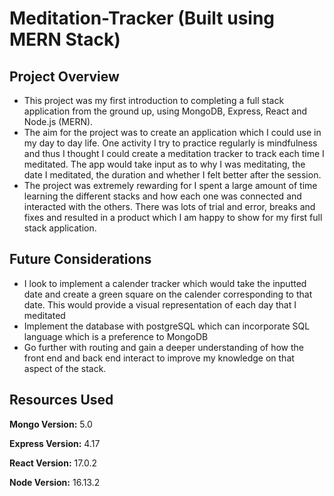 # Meditation-Tracker (Built using MERN Stack)
## Project Overview
* This project was my first introduction to completing a full stack application from the ground up, using MongoDB, Express, React and Node.js (MERN).
* The aim for the project was to create an application which I could use in my day to day life. One activity I try to practice regularly is mindfulness and thus I thought I could create a meditation tracker to track each time I meditated. The app would take input as to why I was meditating, the date I meditated, the duration and whether I felt better after the session.
* The project was extremely rewarding for I spent a large amount of time learning the different stacks and how each one was connected and interacted with the others. There was lots of trial and error, breaks and fixes and resulted in a product which I am happy to show for my first full stack application. 

## Future Considerations
* I look to implement a calender tracker which would take the inputted date and create a green square on the calender corresponding to that date. This would provide a visual representation of each day that I meditated
* Implement the database with postgreSQL which can incorporate SQL language which is a preference to MongoDB
* Go further with routing and gain a deeper understanding of how the front end and back end interact to improve my knowledge on that aspect of the stack.

## Resources Used
**Mongo Version:** 5.0

**Express Version:** 4.17

**React Version:** 17.0.2

**Node Version:** 16.13.2

